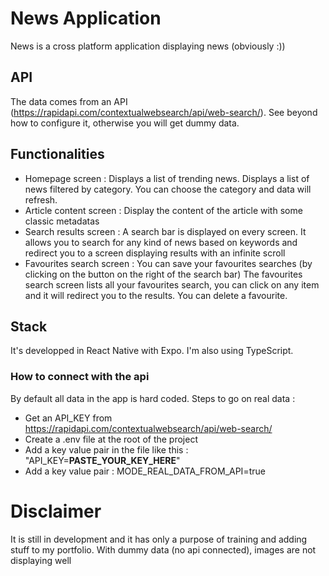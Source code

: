 # News Application
News is a cross platform application displaying news (obviously :))

## API
The data comes from an API (https://rapidapi.com/contextualwebsearch/api/web-search/). 
See beyond how to configure it, otherwise you will get dummy data.

## Functionalities
- Homepage screen :
Displays a list of trending news.
Displays a list of news filtered by category. You can choose the category and data will refresh.
- Article content screen :
Display the content of the article with some classic metadatas
- Search results screen :
A search bar is displayed on every screen. 
It allows you to search for any kind of news based on keywords and redirect you to a screen displaying results with an infinite scroll 
- Favourites search screen :
You can save your favourites searches (by clicking on the button on the right of the search bar)
The favourites search screen lists all your favourites search, you can click on any item and it will redirect you to the results.
You can delete a favourite.

## Stack
It's developped in React Native with Expo. I'm also using TypeScript.


### How to connect with the api
By default all data in the app is hard coded. 
Steps to go on real data :
- Get an API_KEY from https://rapidapi.com/contextualwebsearch/api/web-search/
- Create a .env file at the root of the project
- Add a key value pair in the file like this : "API_KEY=**PASTE_YOUR_KEY_HERE**"
- Add a key value pair : MODE_REAL_DATA_FROM_API=true

# Disclaimer
It is still in development and it has only a purpose of training and adding stuff to my portfolio.
With dummy data (no api connected), images are not displaying well
